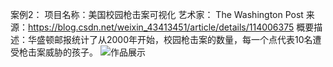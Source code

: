 案例2：
项目名称：美国校园枪击案可视化
艺术家： The Washington Post
来源：https://blog.csdn.net/weixin_43413451/article/details/114006375
概要描述：华盛顿邮报统计了从2000年开始，校园枪击案的数量，每一个点代表10名遭受枪击案威胁的孩子。
![作品展示](https://user-images.githubusercontent.com/90589652/137621391-2aafcc31-8664-4b4c-b973-99de82351b12.gif)
